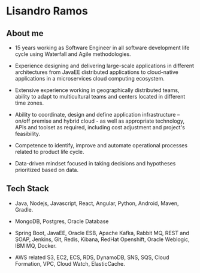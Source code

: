 # Lisandro Ramos

## About me

- 15 years working as Software Engineer in all software development life cycle using Waterfall and Agile methodologies.

- Experience designing and delivering large-scale applications in different architectures from JavaEE distributed applications to cloud-native applications in a microservices cloud computing ecosystem.

- Extensive experience working in geographically distributed teams, ability to adapt to multicultural teams and centers located in different time zones.

- Ability to coordinate, design and define application infrastructure – on/off premise and hybrid cloud - as well as appropriate technology, APIs and toolset as required, including cost adjustment and project's feasibility.

- Competence to identify, improve and automate operational processes related to product life cycle.

- Data-driven mindset focused in taking decisions and hypotheses prioritized based on data.

## Tech Stack

- Java, Nodejs, Javascript, React, Angular, Python, Android, Maven, Gradle.

- MongoDB, Postgres, Oracle Database

- Spring Boot, JavaEE, Oracle ESB, Apache Kafka, Rabbit MQ, REST and SOAP, Jenkins, Git, Redis, Kibana,
RedHat Openshift, Oracle Weblogic, IBM MQ, Docker.

- AWS related S3, EC2, ECS, RDS, DynamoDB, SNS, SQS, Cloud Formation, VPC, Cloud Watch, ElasticCache. 
